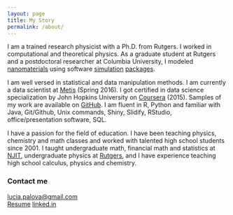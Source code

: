 ```yaml
---
layout: page
title: My Story
permalink: /about/
---
```


I am a trained research physicist with a Ph.D. from Rutgers. I worked in computational and theoretical physics. 
As a graduate student at Rutgers and a postdoctoral researcher at Columbia University, I modeled 
[nanomaterials](http://science.sciencemag.org/content/333/6045/999.abstract)
using software [simulation](https://www.vasp.at/) [packages](http://www.quantum-espresso.org/).

I am well versed in statistical and data manipulation methods. I am currently a data scientist at 
[Metis](http://www.thisismetis.com/) (Spring 2016). I got certified in data science specialization by John Hopkins University on [Coursera](https://www.coursera.org/account/accomplishments/specialization/certificate/LL4BR8M6KAGX) (2015). Samples of my work are available on [GitHub](https://github.com/lpalova).
I am fluent in R, Python and familiar with Java, Git/Github, Unix commands, Shiny, Slidify, RStudio, office/presentation software, SQL.

I have a passion for the field of education. I have been teaching physics, chemistry and math classes and worked with talented high school students since 2001. I taught undergraduate math, financial math and statistics at [NJIT](http://www.njit.edu/), undergraduate physics at [Rutgers](http://www.rutgers.edu/), and I have experience teaching high school calculus, physics and chemistry.

### Contact me

[lucia.palova@gmail.com](mailto:email@domain.com)   
[Resume](/Resume_Lucia_Palova.pdf)
[linked.in](https://www.linkedin.com/in/luciapalova)
